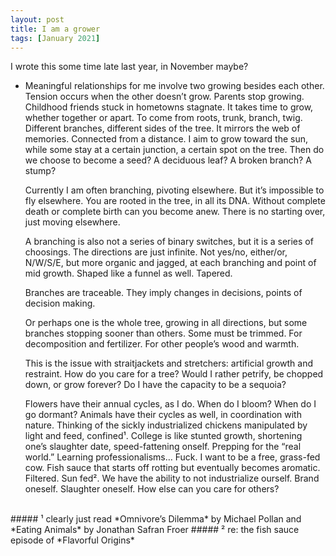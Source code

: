 ```yaml
---
layout: post
title: I am a grower
tags: [January 2021]
---
```


I wrote this some time late last year, in November maybe?

- Meaningful relationships for me involve two growing besides each other. Tension occurs when the other doesn’t grow. Parents stop growing. Childhood friends stuck in hometowns stagnate. It takes time to grow, whether together or apart. To come from roots, trunk, branch, twig. Different branches, different sides of the tree. It mirrors the web of memories. Connected from a distance. I aim to grow toward the sun, while some stay at a certain junction, a certain spot on the tree. Then do we choose to become a seed? A deciduous leaf? A broken branch? A stump? 

    Currently I am often branching, pivoting elsewhere. But it’s impossible to fly elsewhere. You are rooted in the tree, in all its DNA. Without complete death or complete birth can you become anew. There is no starting over, just moving elsewhere.

    A branching is also not a series of binary switches, but it is a series of choosings. The directions are just infinite. Not yes/no, either/or, N/W/S/E, but more organic and jagged, at each branching and point of mid growth. Shaped like a funnel as well. Tapered.

    Branches are traceable. They imply changes in decisions, points of decision making.

    Or perhaps one is the whole tree, growing in all directions, but some branches stopping sooner than others. Some must be trimmed. For decomposition and fertilizer. For other people’s wood and warmth.

    This is the issue with straitjackets and stretchers: artificial growth and restraint. How do you care for a tree? Would I rather petrify, be chopped down, or grow forever? Do I have the capacity to be a sequoia?

    Flowers have their annual cycles, as I do. When do I bloom? When do I go dormant? Animals have their cycles as well, in coordination with nature. Thinking of the sickly industrialized chickens manipulated by light and feed, confined¹. College is like stunted growth, shortening one’s slaughter date, speed-fattening onself. Prepping for the “real world.” Learning professionalisms… Fuck. I want to be a free, grass-fed cow. Fish sauce that starts off rotting but eventually becomes aromatic. Filtered. Sun fed². We have the ability to not industrialize ourself. Brand oneself. Slaughter oneself. How else can you care for others?

<br>
##### ¹ clearly just read *Omnivore’s Dilemma* by Michael Pollan and *Eating Animals* by Jonathan Safran Froer
##### ² re: the fish sauce episode of *Flavorful Origins*